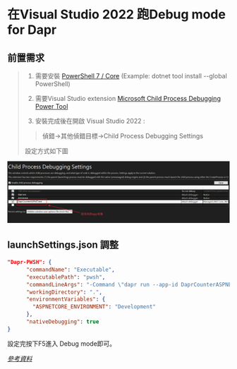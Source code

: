 # 在Visual Studio 2022 跑Debug mode for Dapr

## 前置需求

> 1. 需要安裝 [PowerShell 7 / Core](https://learn.microsoft.com/en-us/powershell/scripting/install/installing-powershell-on-windows?view=powershell-7.3) (Example: dotnet tool install --global PowerShell)
> 
> 2. 需要Visual Studio extension [Microsoft Child Process Debugging Power Tool](https://marketplace.visualstudio.com/items?itemName=vsdbgplat.MicrosoftChildProcessDebuggingPowerTool2022)
>
> 3. 安裝完成後在開啟 Visual Studio 2022 :
>
>>偵錯->其他偵錯目標->Child Process Debugging Settings
>
> 設定方式如下圖

![Child Process Debugging Settings設定圖示](https://github.com/q7314568/DebugDaprInVs2022/blob/3a783f11e55e587285f4f77bf19923f69636f694/Child%20Process%20Debugging%20Settings.png?raw=true)


## launchSettings.json 調整

``` json
"Dapr-PWSH": {
      "commandName": "Executable",
      "executablePath": "pwsh",
      "commandLineArgs": "-Command \"dapr run --app-id DaprCounterASPNET --app-port 5000 --dapr-http-port 5005 --dapr-grpc-port 5006 -- dotnet run --no-build\"",
      "workingDirectory": ".",
      "environmentVariables": {
        "ASPNETCORE_ENVIRONMENT": "Development"
      },
      "nativeDebugging": true
}
```


設定完按下F5進入 Debug mode即可。


*[參考資料](https://github.com/dapr/dotnet-sdk/issues/401#issuecomment-747563695)*

